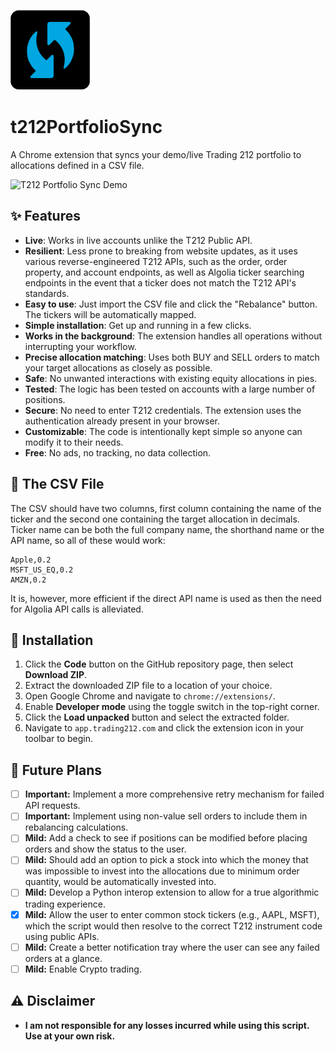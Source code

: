 ![T212PortfolioSync Logo](/images/icon128.png)
# t212PortfolioSync

A Chrome extension that syncs your demo/live Trading 212 portfolio to allocations defined in a CSV file.

![T212 Portfolio Sync Demo](/docs/media/T212Sync.gif)

## ✨ Features
*   **Live**: Works in live accounts unlike the T212 Public API.
*   **Resilient**: Less prone to breaking from website updates, as it uses various reverse-engineered T212 APIs, such as the order, order property, and account endpoints, as well as Algolia ticker searching endpoints in the event that a ticker does not match the T212 API's standards.
*   **Easy to use**: Just import the CSV file and click the "Rebalance" button. The tickers will be automatically mapped.
*   **Simple installation**: Get up and running in a few clicks.
*   **Works in the background**: The extension handles all operations without interrupting your workflow.
*   **Precise allocation matching**: Uses both BUY and SELL orders to match your target allocations as closely as possible.
*   **Safe**: No unwanted interactions with existing equity allocations in pies.
*   **Tested**: The logic has been tested on accounts with a large number of positions.
*   **Secure**: No need to enter T212 credentials. The extension uses the authentication already present in your browser.
*   **Customizable**: The code is intentionally kept simple so anyone can modify it to their needs.
*   **Free**: No ads, no tracking, no data collection.

## 📝 The CSV File
The CSV should have two columns, first column containing the name of the ticker and the second one containing the target allocation in decimals.
Ticker name can be both the full company name, the shorthand name or the API name, so all of these would work:
```csv
Apple,0.2
MSFT_US_EQ,0.2
AMZN,0.2
```
It is, however, more efficient if the direct API name is used as then the need for Algolia API calls is alleviated.

## 🚀 Installation

1.  Click the **Code** button on the GitHub repository page, then select **Download ZIP**.
2.  Extract the downloaded ZIP file to a location of your choice.
3.  Open Google Chrome and navigate to `chrome://extensions/`.
4.  Enable **Developer mode** using the toggle switch in the top-right corner.
5.  Click the **Load unpacked** button and select the extracted folder.
6.  Navigate to `app.trading212.com` and click the extension icon in your toolbar to begin.

## 📝 Future Plans

-   [ ] **Important:** Implement a more comprehensive retry mechanism for failed API requests.
-   [ ] **Important:** Implement using non-value sell orders to include them in rebalancing calculations.
-   [ ] **Mild:** Add a check to see if positions can be modified before placing orders and show the status to the user.
-   [ ] **Mild:** Should add an option to pick a stock into which the money that was impossible to invest into the allocations due to minimum order quantity, would be automatically invested into.
-   [ ] **Mild:** Develop a Python interop extension to allow for a true algorithmic trading experience.
-   [x] **Mild:** Allow the user to enter common stock tickers (e.g., AAPL, MSFT), which the script would then resolve to the correct T212 instrument code using public APIs.
-   [ ] **Mild:** Create a better notification tray where the user can see any failed orders at a glance.
-   [ ] **Mild:** Enable Crypto trading.

## ⚠️ Disclaimer

*   **I am not responsible for any losses incurred while using this script. Use at your own risk.**
